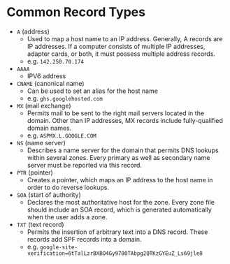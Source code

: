 # Common Record Types
- `A` (address)
  - Used to map a host name to an IP address. Generally, A records are IP addresses. If a computer consists of multiple IP addresses, adapter cards, or both, it must possess multiple address records.
  - e.g. `142.250.70.174`
- `AAAA`
  - IPV6 address
- `CNAME` (canonical name)
  - Can be used to set an alias for the host name
  - e.g. `ghs.googlehosted.com`
- `MX` (mail exchange)
  - Permits mail to be sent to the right mail servers located in the domain. Other than IP addresses, MX records include fully-qualified domain names.
  - e.g. `ASPMX.L.GOOGLE.COM`
- `NS` (name server)
  - Describes a name server for the domain that permits DNS lookups within several zones. Every primary as well as secondary name server must be reported via this record.
- `PTR` (pointer)
  - Creates a pointer, which maps an IP address to the host name in order to do reverse lookups.
- `SOA` (start of authority)
  - Declares the most authoritative host for the zone. Every zone file should include an SOA record, which is generated automatically when the user adds a zone.
- `TXT` (text record)
  - Permits the insertion of arbitrary text into a DNS record. These records add SPF records into a domain.
  - e.g. `google-site-verification=6tTalLzrBXBO4Gy9700TAbpg2QTKzGYEuZ_Ls69jle8`

